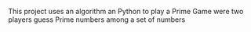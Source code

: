 This project uses an algorithm an Python to play a Prime Game were two players guess Prime numbers among a set of numbers
